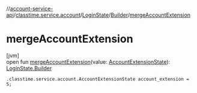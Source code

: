 //[account-service-api](../../../../index.md)/[classtime.service.account](../../index.md)/[LoginState](../index.md)/[Builder](index.md)/[mergeAccountExtension](merge-account-extension.md)

# mergeAccountExtension

[jvm]\
open fun [mergeAccountExtension](merge-account-extension.md)(value: [AccountExtensionState](../../-account-extension-state/index.md)): [LoginState.Builder](index.md)

`.classtime.service.account.AccountExtensionState account_extension = 5;`
